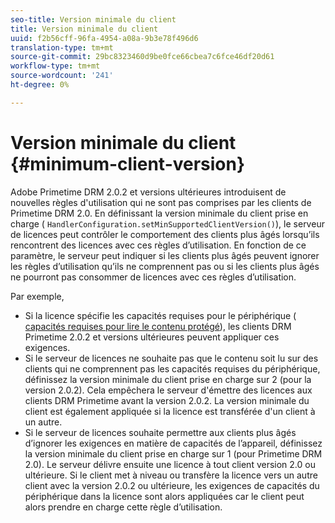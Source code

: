 ```yaml
---
seo-title: Version minimale du client
title: Version minimale du client
uuid: f2b56cff-96fa-4954-a08a-9b3e78f496d6
translation-type: tm+mt
source-git-commit: 29bc8323460d9be0fce66cbea7c6fce46df20d61
workflow-type: tm+mt
source-wordcount: '241'
ht-degree: 0%

---
```



# Version minimale du client {#minimum-client-version}

Adobe Primetime DRM 2.0.2 et versions ultérieures introduisent de nouvelles règles d&#39;utilisation qui ne sont pas comprises par les clients de Primetime DRM 2.0. En définissant la version minimale du client prise en charge ( `HandlerConfiguration.setMinSupportedClientVersion()`), le serveur de licences peut contrôler le comportement des clients plus âgés lorsqu’ils rencontrent des licences avec ces règles d’utilisation. En fonction de ce paramètre, le serveur peut indiquer si les clients plus âgés peuvent ignorer les règles d’utilisation qu’ils ne comprennent pas ou si les clients plus âgés ne pourront pas consommer de licences avec ces règles d’utilisation.

Par exemple,

* Si la licence spécifie les capacités requises pour le périphérique ( [capacités requises pour lire le contenu protégé](../../../protecting-content/introduction/usage-rules/runtime-application-restrictions/device-capabilities.md)), les clients DRM Primetime 2.0.2 et versions ultérieures peuvent appliquer ces exigences.
* Si le serveur de licences ne souhaite pas que le contenu soit lu sur des clients qui ne comprennent pas les capacités requises du périphérique, définissez la version minimale du client prise en charge sur 2 (pour la version 2.0.2). Cela empêchera le serveur d&#39;émettre des licences aux clients DRM Primetime avant la version 2.0.2. La version minimale du client est également appliquée si la licence est transférée d&#39;un client à un autre.
* Si le serveur de licences souhaite permettre aux clients plus âgés d’ignorer les exigences en matière de capacités de l’appareil, définissez la version minimale du client prise en charge sur 1 (pour Primetime DRM 2.0). Le serveur délivre ensuite une licence à tout client version 2.0 ou ultérieure. Si le client met à niveau ou transfère la licence vers un autre client avec la version 2.0.2 ou ultérieure, les exigences de capacités du périphérique dans la licence sont alors appliquées car le client peut alors prendre en charge cette règle d’utilisation.

